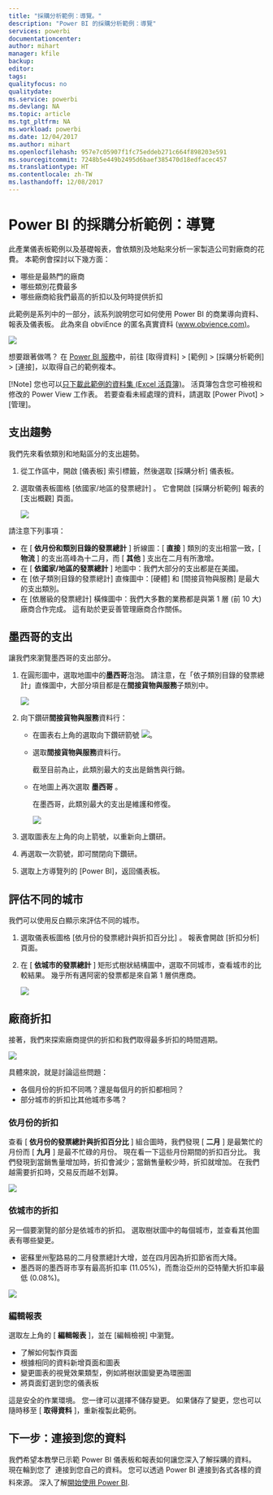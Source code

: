 ```yaml
---
title: "採購分析範例：導覽。"
description: "Power BI 的採購分析範例：導覽"
services: powerbi
documentationcenter: 
author: mihart
manager: kfile
backup: 
editor: 
tags: 
qualityfocus: no
qualitydate: 
ms.service: powerbi
ms.devlang: NA
ms.topic: article
ms.tgt_pltfrm: NA
ms.workload: powerbi
ms.date: 12/04/2017
ms.author: mihart
ms.openlocfilehash: 957e7c05907f1fc75eddeb271c664f898203e591
ms.sourcegitcommit: 7248b5e449b2495d6baef385470d18edfacec457
ms.translationtype: HT
ms.contentlocale: zh-TW
ms.lasthandoff: 12/08/2017
---
```

# <a name="procurement-analysis-sample-for-power-bi-take-a-tour"></a>Power BI 的採購分析範例：導覽
此產業儀表板範例以及基礎報表，會依類別及地點來分析一家製造公司對廠商的花費。 本範例會探討以下幾方面：

* 哪些是最熱門的廠商
* 哪些類別花費最多
* 哪些廠商給我們最高的折扣以及何時提供折扣

此範例是系列中的一部分，該系列說明您可如何使用 Power BI 的商業導向資料、報表及儀表板。 此為來自 obviEnce 的匿名真實資料 ([www.obvience.com)](http://www.obvience.com/)。

![](media/sample-procurement/procurement1.png)

想要跟著做嗎？ 在 [Power BI 服務](https://powerbi.com)中，前往 [取得資料] > [範例] > [採購分析範例] > [連接]，以取得自己的範例複本。

[!Note] 您也可以[只下載此範例的資料集 (Excel 活頁簿)](http://go.microsoft.com/fwlink/?LinkId=529784)。 活頁簿包含您可檢視和修改的 Power View 工作表。 若要查看未經處理的資料，請選取 [Power Pivot] > [管理]。

## <a name="spending-trends"></a>支出趨勢
我們先來看依類別和地點區分的支出趨勢。  

1. 從工作區中，開啟 [儀表板] 索引標籤，然後選取 [採購分析] 儀表板。
2. 選取儀表板圖格 [依國家/地區的發票總計] 。 它會開啟 [採購分析範例] 報表的 [支出概觀] 頁面。
   
    ![](media/sample-procurement/procurement2.png)

請注意下列事項：

* 在 [ **依月份和類別目錄的發票總計** ] 折線圖：[ **直接** ] 類別的支出相當一致，[ **物流** ] 的支出高峰為十二月，而 [ **其他** ] 支出在二月有所激增。
* 在 [ **依國家/地區的發票總計** ] 地圖中：我們大部分的支出都是在美國。
* 在 [依子類別目錄的發票總計] 直條圖中：[硬體] 和 [間接貨物與服務] 是最大的支出類別。
* 在 [依層級的發票總計] 橫條圖中：我們大多數的業務都是與第 1 層 (前 10 大) 廠商合作完成。 這有助於更妥善管理廠商合作關係。

## <a name="spending-in-mexico"></a>墨西哥的支出
讓我們來瀏覽墨西哥的支出部分。

1. 在圓形圖中，選取地圖中的**墨西哥**泡泡。 請注意，在「依子類別目錄的發票總計」直條圖中，大部分項目都是在**間接貨物與服務**子類別中。
   
   ![](media/sample-procurement/pbi_procsample_spendmexico.png)
2. 向下鑽研**間接貨物與服務**資料行：
   
   * 在圖表右上角的選取向下鑽研箭號 ![](media/sample-procurement/pbi_drilldown_icon.png)。
   * 選取**間接貨物與服務**資料行。
     
      截至目前為止，此類別最大的支出是銷售與行銷。
   * 在地圖上再次選取 **墨西哥** 。
     
      在墨西哥，此類別最大的支出是維護和修復。
     
      ![](media/sample-procurement/pbi_procsample_drill_mexico.png)
3. 選取圖表左上角的向上箭號，以重新向上鑽研。
4. 再選取一次箭號，即可關閉向下鑽研。  
5. 選取上方導覽列的 [Power BI]，返回儀表板。

## <a name="evaluate-different-cities"></a>評估不同的城市
我們可以使用反白顯示來評估不同的城市。

1. 選取儀表板圖格 [依月份的發票總計與折扣百分比] 。 報表會開啟 [折扣分析] 頁面。
2. 在 [ **依城市的發票總計** ] 矩形式樹狀結構圖中，選取不同城市，查看城市的比較結果。 幾乎所有邁阿密的發票都是來自第 1 層供應商。
   
   ![](media/sample-procurement/pbi_procsample_miamitreemap2.png)

## <a name="vendor-discounts"></a>廠商折扣
接著，我們來探索廠商提供的折扣和我們取得最多折扣的時間週期。 

![](media/sample-procurement/procurement4.png)

具體來說，就是討論這些問題：

* 各個月份的折扣不同嗎？還是每個月的折扣都相同？
* 部分城市的折扣比其他城市多嗎？

### <a name="discount-by-month"></a>依月份的折扣
查看 [ **依月份的發票總計與折扣百分比** ] 組合圖時，我們發現 [ **二月** ] 是最繁忙的月份而 [ **九月** ] 是最不忙碌的月份。 現在看一下這些月份期間的折扣百分比。
我們發現到當銷售量增加時，折扣會減少；當銷售量較少時，折扣就增加。 在我們越需要折扣時，交易反而越不划算。

![](media/sample-procurement/procurement5.png)

### <a name="discount-by-city"></a>依城市的折扣
另一個要瀏覽的部分是依城市的折扣。 選取樹狀圖中的每個城市，並查看其他圖表有哪些變更。 

* 密蘇里州聖路易的二月發票總計大增，並在四月因為折扣節省而大降。
* 墨西哥的墨西哥市享有最高折扣率 (11.05%)，而喬治亞州的亞特蘭大折扣率最低 (0.08%)。

![](media/sample-procurement/procurement6.png)

### <a name="edit-the-report"></a>編輯報表
選取左上角的 [ **編輯報表** ]，並在 [編輯檢視] 中瀏覽。

* 了解如何製作頁面
* 根據相同的資料新增頁面和圖表
* 變更圖表的視覺效果類型，例如將樹狀圖變更為環圈圖
* 將頁面釘選到您的儀表板

這是安全的作業環境。 您一律可以選擇不儲存變更。 如果儲存了變更，您也可以隨時移至 [ **取得資料** ]，重新複製此範例。

## <a name="next-steps-connect-to-your-data"></a>下一步：連接到您的資料
我們希望本教學已示範 Power BI 儀表板和報表如何讓您深入了解採購的資料。 現在輪到您了 &#151; 連接到您自己的資料。 您可以透過 Power BI 連接到各式各樣的資料來源。 深入了解[開始使用 Power BI](service-get-started.md).

